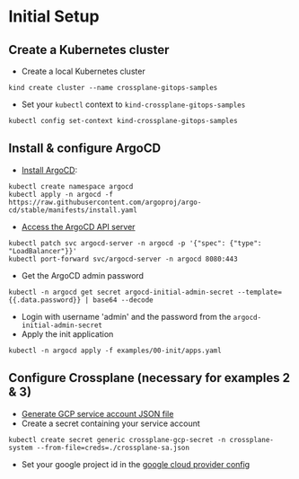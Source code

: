 # Initial Setup

## Create a Kubernetes cluster

* Create a local Kubernetes cluster
```
kind create cluster --name crossplane-gitops-samples
```
* Set your `kubectl` context to `kind-crossplane-gitops-samples`
```
kubectl config set-context kind-crossplane-gitops-samples
```

## Install & configure ArgoCD

* [Install ArgoCD](https://argo-cd.readthedocs.io/en/stable/getting_started/#1-install-argo-cd):
```
kubectl create namespace argocd
kubectl apply -n argocd -f https://raw.githubusercontent.com/argoproj/argo-cd/stable/manifests/install.yaml
```
* [Access the ArgoCD API server](https://argo-cd.readthedocs.io/en/stable/getting_started/#3-access-the-argo-cd-api-server)
```
kubectl patch svc argocd-server -n argocd -p '{"spec": {"type": "LoadBalancer"}}'
kubectl port-forward svc/argocd-server -n argocd 8080:443
```
* Get the ArgoCD admin password
```
kubectl -n argocd get secret argocd-initial-admin-secret --template={{.data.password}} | base64 --decode
```
* Login with username 'admin' and the password from the `argocd-initial-admin-secret`
* Apply the init application
```
kubectl -n argocd apply -f examples/00-init/apps.yaml
```

## Configure Crossplane (necessary for examples 2 & 3)

* [Generate GCP service account JSON file](https://cloud.google.com/iam/docs/keys-create-delete)
* Create a secret containing your service account
```
kubectl create secret generic crossplane-gcp-secret -n crossplane-system --from-file=creds=./crossplane-sa.json
```
* Set your google project id in the [google cloud provider config](./crossplane-gcp-provider/provider-config.yaml)